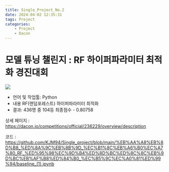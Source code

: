 ```yaml
---
title: Single_Project_No.2
date: 2024-04-02 12:35:31
tags: Project
categories:
    - Project
    - Dacon
---
```

# 모델 튜닝 챌린지 : RF 하이퍼파라미터 최적화 경진대회

![](/image/캡처a.PNG)

- 언어 및 작업툴: Python
- 내용
    RF(랜덤포레스트) 하이퍼파라미터 최적화
- 결과: 436명 중 104등 최종점수 - 0.80758

상세 페이지 : https://dacon.io/competitions/official/236229/overview/description

코드 : https://github.com/KJM94/Single_project/blob/main/%EB%AA%A8%EB%8D%B8_%ED%8A%9C%EB%8B%9D_%EC%B1%8C%EB%A6%B0%EC%A7%80_RF_%ED%95%98%EC%9D%B4%ED%8D%BC%ED%8C%8C%EB%9D%BC%EB%AF%B8%ED%84%B0_%EC%B5%9C%EC%A0%81%ED%99%94/baseline_(1).ipynb